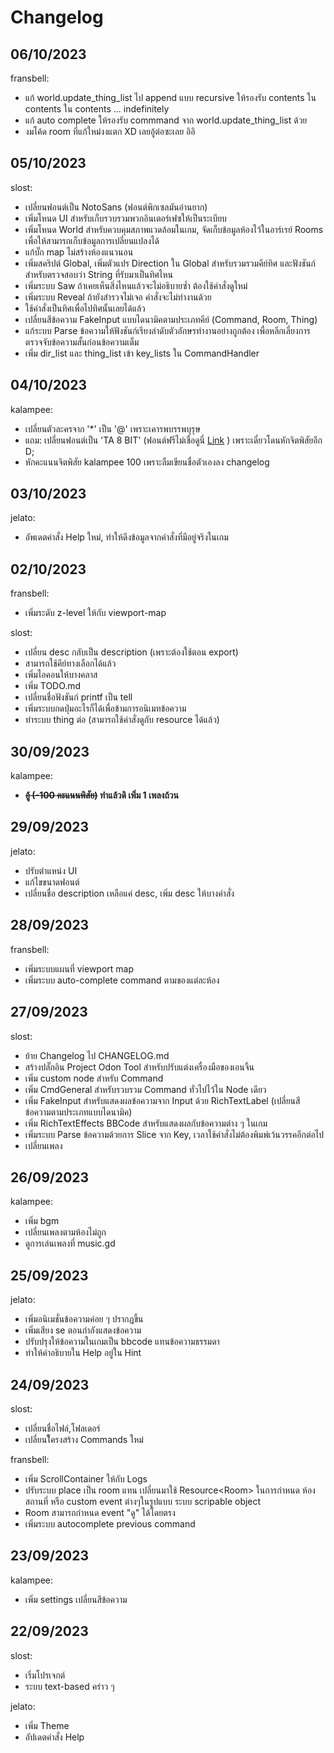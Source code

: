 # Changelog

## 06/10/2023
fransbell:
- แก้ world.update_thing_list ไป append แบบ recursive ให้รองรับ contents ใน contents ใน contents ... indefinitely
- แก้ auto complete ให้รองรับ commmand จาก world.update_thing_list ด้วย
- งมโค้ด room ที่แก้ใหม่งงแตก XD เลยอู้ต่อซะเลย อิอิ

## 05/10/2023
slost:
- เปลี่ยนฟอนต์เป็น NotoSans (ฟอนต์พิกเซลมันอ่านยาก)
- เพิ่มโหนด UI สำหรับเก็บรวบรวมพวกอินเตอร์เฟซให้เป็นระเบียบ
- เพิ่มโหนด World สำหรับควบคุมสภาพแวดล้อมในเกม, จัดเก็บข้อมูลห้องไว้ในอาร์เรย์ Rooms เพื่อให้สามารถเก็บข้อมูลการเปลี่ยนแปลงได้
- แก้บั๊ก map ไม่สร้างห้องแนวนอน
- เพิ่มสคริปต์ Global, เพิ่มตัวแปร Direction ใน Global สำหรับรวมรวมคีย์ทิศ และฟังชันก์สำหรับตรวจสอบว่า String ที่รับมาเป็นทิศไหน
- เพิ่มระบบ Saw ถ้าเคยเห็นสิ่งไหนแล้วจะไม่อธิบายซ้ำ ต้องใช้คำสั่งดูใหม่
- เพิ่มระบบ Reveal ถ้ายังสำรวจไม่เจอ คำสั่งจะไม่ทำงานด้วย
- ใช้คำสั่งเป็นทิศเพื่อไปทิศนั้นเลยได้แล้ว
- เปลี่ยนสีข้อความ FakeInput แบบไดนามิคตามประเภทคีย์ (Command, Room, Thing)
- แก้ระบบ Parse ข้อความให้ฟังชันก์เรียงลำดับตัวอักษรทำงานอย่างถูกต้อง เพื่อหลีกเลี่ยงการตรวจจับข้อความสั้นก่อนข้อความเต็ม
- เพิ่ม dir_list และ thing_list เข้า key_lists ใน CommandHandler

## 04/10/2023
kalampee:
- เปลี่ยนตัวละครจาก '*' เป็น '@' เพราะเคารพบรรพบุรุษ
- แถม: เปลี่ยนฟอนต์เป็น 'TA 8 BIT' (ฟอนต์ฟรีไม่เชื่อดูนี่ [Link](https://www.f0nt.com/release/ta-8-bit/) ) เพราะเดี๋ยวโดนหักจิตพิสัยอีก D;
- หักคะแนนจิตพิสัย kalampee 100 เพราะลืมเขียนชื่อตัวเองลง changelog

## 03/10/2023
jelato:
- อัพเดตคำสั่ง Help ใหม่, ทำให้ดึงข้อมูลจากคำสั่งที่มีอยู่จริงในเกม

## 02/10/2023
fransbell:
- เพิ่มระดับ z-level ให้กับ viewport-map

slost:
- เปลี่ยน desc กลับเป็น description (เพราะต้องใช้ตอน export)
- สามารถใช้คีย์ทางเลือกได้แล้ว
- เพิ่มไอคอนให้บางคลาส
- เพิ่ม TODO.md
- เปลี่ยนชื่อฟังชันก์ printf เป็น tell
- เพิ่มระบบกดปุ่มอะไรก็ได้เพื่อข้ามการอนิเมทข้อความ
- ทำระบบ thing ต่อ (สามารถใช้คำสั่งดูกับ resource ได้แล้ว)

## 30/09/2023
kalampee:
- **~~อู้ (-100 คะแนนพิสัย)~~ ทำแล้วดิ เพิ่ม 1 เพลงถ้วน**

## 29/09/2023
jelato:
- ปรับตำแหน่ง UI
- แก้ไขขนาดฟอนต์
- เปลี่ยนชื่อ description เหลือแค่ desc, เพิ่ม desc ให้บางคำสั่ง

## 28/09/2023
fransbell:
- เพิ่มระบบแผนที่ viewport map
- เพิ่มระบบ auto-complete command ตามของแต่ละห้อง

## 27/09/2023
slost:
- ย้าย Changelog ไป CHANGELOG.md
- สร้างปลั๊กอิน Project Odon Tool สำหรับปรับแต่งเครื่องมือของเอนจิ้น
- เพิ่ม custom node สำหรับ Command
- เพิ่ม CmdGeneral สำหรับรวบรวม Command ทั่วไปไว้ใน Node เดียว
- เพิ่ม FakeInput สำหรับแสดงผลข้อความจาก Input ด้วย RichTextLabel (เปลี่ยนสีข้อความตามประเภทแบบไดนามิค)
- เพิ่ม RichTextEffects BBCode สำหรับแสดงผลกับข้อความต่าง ๆ ในเกม
- เพิ่มระบบ Parse ข้อความด้วยการ Slice จาก Key, เวลาใช้คำสั่งไม่ต้องพิมพ์เว้นวรรคอีกต่อไป
- เปลี่ยนเพลง

## 26/09/2023
kalampee:
- เพิ่ม bgm
- เปลี่ยนเพลงตามห้องไม่ถูก
- ดูการเล่นเพลงที่ music.gd

## 25/09/2023
jelato:
- เพิ่มอนิเมชั่นข้อความค่อย ๆ ปรากฎขึ้น
- เพิ่มเสียง se ตอนกำลังแสดงข้อความ
- ปรับปรุงให้ข้อความในเกมเป็น bbcode แทนข้อความธรรมดา
- ทำให้คำอธิบายใน Help อยู่ใน Hint

## 24/09/2023
slost:
- เปลี่ยนชื่อไฟล์,โฟลเดอร์
- เปลี่ยนโึครงสร้าง Commands ใหม่

fransbell:
- เพิ่ม ScrollContainer ให้กับ Logs
- ปรับระบบ place เป็น room แทน เปลี่ยนมาใช้ Resource\<Room\> ในการกำหนด ห้อง สถานที่ หรือ custom event ต่างๆในรูปแบบ ระบบ scripable object
- Room สามารถกำหนด event "ดู" ได้โดยตรง
- เพิ่มระบบ autocomplete previous command

## 23/09/2023
kalampee:
- เพิ่ม settings เปลี่ยนสีข้อความ

## 22/09/2023
slost:
- เริ่มโปรเจกต์
- ระบบ text-based คร่าว ๆ

jelato:
- เพิ่ม Theme
- อัปเดตคำสั่ง Help
